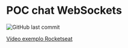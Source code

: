 # POC chat WebSockets
![GitHub last commit](https://img.shields.io/github/last-commit/Kaspary/chat_websockets)


[Vídeo exemplo Rocketseat](https://www.youtube.com/watch?v=-jXfKDYJJvo)
